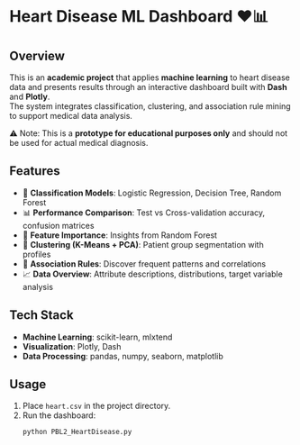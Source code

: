 # Heart Disease ML Dashboard ❤️📊

## Overview
This is an **academic project** that applies **machine learning** to heart disease data and presents results through an interactive dashboard built with **Dash** and **Plotly**.  
The system integrates classification, clustering, and association rule mining to support medical data analysis.  

⚠️ Note: This is a **prototype for educational purposes only** and should not be used for actual medical diagnosis.  

## Features
- 🤖 **Classification Models**: Logistic Regression, Decision Tree, Random Forest  
- 📊 **Performance Comparison**: Test vs Cross-validation accuracy, confusion matrices  
- 🌲 **Feature Importance**: Insights from Random Forest  
- 🔵 **Clustering (K-Means + PCA)**: Patient group segmentation with profiles  
- 🔗 **Association Rules**: Discover frequent patterns and correlations  
- 📈 **Data Overview**: Attribute descriptions, distributions, target variable analysis  

## Tech Stack
- **Machine Learning**: scikit-learn, mlxtend  
- **Visualization**: Plotly, Dash  
- **Data Processing**: pandas, numpy, seaborn, matplotlib  

## Usage
1. Place `heart.csv` in the project directory.  
2. Run the dashboard:
   ```bash
   python PBL2_HeartDisease.py
